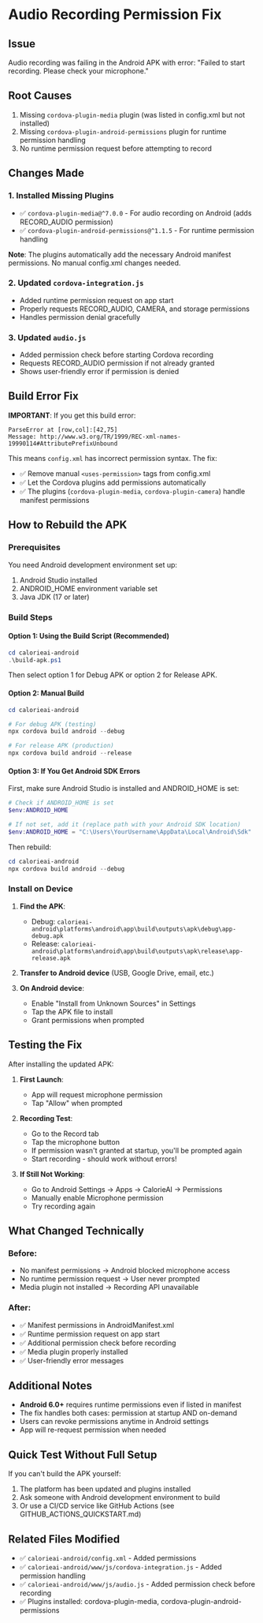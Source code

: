 # Audio Recording Permission Fix

## Issue
Audio recording was failing in the Android APK with error: "Failed to start recording. Please check your microphone."

## Root Causes

1. Missing `cordova-plugin-media` plugin (was listed in config.xml but not installed)
2. Missing `cordova-plugin-android-permissions` plugin for runtime permission handling
3. No runtime permission request before attempting to record

## Changes Made

### 1. Installed Missing Plugins

- ✅ `cordova-plugin-media@^7.0.0` - For audio recording on Android (adds RECORD_AUDIO permission)
- ✅ `cordova-plugin-android-permissions@^1.1.5` - For runtime permission handling

**Note**: The plugins automatically add the necessary Android manifest permissions. No manual config.xml changes needed.

### 2. Updated `cordova-integration.js`

- Added runtime permission request on app start
- Properly requests RECORD_AUDIO, CAMERA, and storage permissions
- Handles permission denial gracefully

### 3. Updated `audio.js`

- Added permission check before starting Cordova recording
- Requests RECORD_AUDIO permission if not already granted
- Shows user-friendly error if permission is denied

## Build Error Fix

**IMPORTANT**: If you get this build error:
```
ParseError at [row,col]:[42,75]
Message: http://www.w3.org/TR/1999/REC-xml-names-19990114#AttributePrefixUnbound
```

This means `config.xml` has incorrect permission syntax. The fix:
- ✅ Remove manual `<uses-permission>` tags from config.xml
- ✅ Let the Cordova plugins add permissions automatically
- ✅ The plugins (`cordova-plugin-media`, `cordova-plugin-camera`) handle manifest permissions

## How to Rebuild the APK

### Prerequisites
You need Android development environment set up:
1. Android Studio installed
2. ANDROID_HOME environment variable set
3. Java JDK (17 or later)

### Build Steps

#### Option 1: Using the Build Script (Recommended)
```powershell
cd calorieai-android
.\build-apk.ps1
```
Then select option 1 for Debug APK or option 2 for Release APK.

#### Option 2: Manual Build
```powershell
cd calorieai-android

# For debug APK (testing)
npx cordova build android --debug

# For release APK (production)
npx cordova build android --release
```

#### Option 3: If You Get Android SDK Errors
First, make sure Android Studio is installed and ANDROID_HOME is set:
```powershell
# Check if ANDROID_HOME is set
$env:ANDROID_HOME

# If not set, add it (replace path with your Android SDK location)
$env:ANDROID_HOME = "C:\Users\YourUsername\AppData\Local\Android\Sdk"
```

Then rebuild:
```powershell
cd calorieai-android
npx cordova build android --debug
```

### Install on Device

1. **Find the APK**:
   - Debug: `calorieai-android\platforms\android\app\build\outputs\apk\debug\app-debug.apk`
   - Release: `calorieai-android\platforms\android\app\build\outputs\apk\release\app-release.apk`

2. **Transfer to Android device** (USB, Google Drive, email, etc.)

3. **On Android device**:
   - Enable "Install from Unknown Sources" in Settings
   - Tap the APK file to install
   - Grant permissions when prompted

## Testing the Fix

After installing the updated APK:

1. **First Launch**:
   - App will request microphone permission
   - Tap "Allow" when prompted

2. **Recording Test**:
   - Go to the Record tab
   - Tap the microphone button
   - If permission wasn't granted at startup, you'll be prompted again
   - Start recording - should work without errors!

3. **If Still Not Working**:
   - Go to Android Settings → Apps → CalorieAI → Permissions
   - Manually enable Microphone permission
   - Try recording again

## What Changed Technically

### Before:
- No manifest permissions → Android blocked microphone access
- No runtime permission request → User never prompted
- Media plugin not installed → Recording API unavailable

### After:
- ✅ Manifest permissions in AndroidManifest.xml
- ✅ Runtime permission request on app start
- ✅ Additional permission check before recording
- ✅ Media plugin properly installed
- ✅ User-friendly error messages

## Additional Notes

- **Android 6.0+** requires runtime permissions even if listed in manifest
- The fix handles both cases: permission at startup AND on-demand
- Users can revoke permissions anytime in Android settings
- App will re-request permission when needed

## Quick Test Without Full Setup

If you can't build the APK yourself:
1. The platform has been updated and plugins installed
2. Ask someone with Android development environment to build
3. Or use a CI/CD service like GitHub Actions (see GITHUB_ACTIONS_QUICKSTART.md)

## Related Files Modified

- ✅ `calorieai-android/config.xml` - Added permissions
- ✅ `calorieai-android/www/js/cordova-integration.js` - Added permission handling
- ✅ `calorieai-android/www/js/audio.js` - Added permission check before recording
- ✅ Plugins installed: cordova-plugin-media, cordova-plugin-android-permissions
